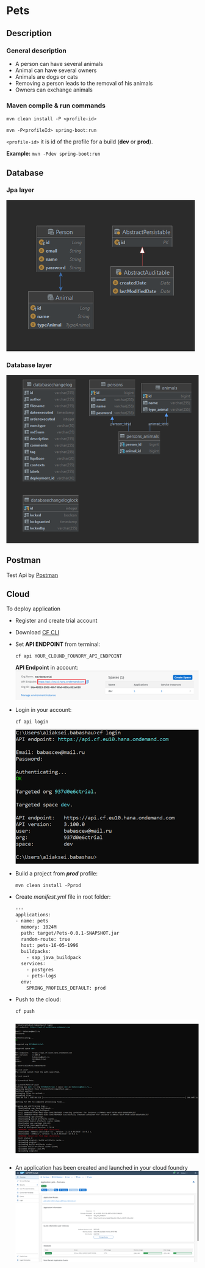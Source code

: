 # Pets

## Description

### General description

* A person can have several animals
* Animal can have several owners
* Animals are dogs or cats
* Removing a person leads to the removal of his animals
* Owners can exchange animals

### Maven compile & run commands

```
mvn clean install -P <profile-id>
```  

```
mvn -P<profileId> spring-boot:run
```  

`<profile-id>` it is id of the profile for a build (**dev** or **prod**).

**Example:** `mvn -Pdev spring-boot:run`

## Database

### Jpa layer

![](docs/img/entity.png)

### Database layer

![](docs/img/database_diagram.png)

## Postman

Test Api by [Postman](docs/postman/Pets%20api.postman_collection.json)

## Cloud

To deploy application

* Register and create trial account
* Download [CF CLI](https://docs.cloudfoundry.org/cf-cli/install-go-cli.html)
* Set **API ENDPOINT** from terminal:  
  ```
  cf api YOUR_CLOUND_FOUNDRY_API_ENDPOINT
  ``` 
  **API Endpoint** in account: ![](docs/img/api_endpoint.png)
* Login in your account:  
  ```
  cf api login
  ```
  ![](docs/img/login.png)
* Build a project from **_prod_** profile:  
  ```
  mvn clean install -Pprod
  ```
* Create _manifest.yml_ file in root folder:  
  ```
  ---
  applications:
  - name: pets
    memory: 1024M
    path: target/Pets-0.0.1-SNAPSHOT.jar
    random-route: true
    host: pets-16-05-1996
    buildpacks:
      - sap_java_buildpack
    services:
      - postgres
      - pets-logs
    env:
      SPRING_PROFILES_DEFAULT: prod
  ```
* Push to the cloud:  
  ```
  cf push
  ```
  ![](docs/img/push.gif)

* An application has been created and launched in your cloud foundry
![](docs/img/ondemand.com.png)


